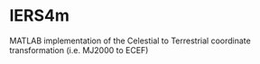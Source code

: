 # IERS4m
MATLAB implementation of the Celestial to Terrestrial coordinate transformation (i.e. MJ2000 to ECEF)
